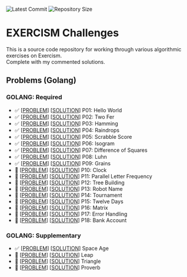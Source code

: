 ![Latest Commit](https://img.shields.io/github/last-commit/AakashSudhakar/exercism-challenges.svg?style=flat)
![Repository Size](https://img.shields.io/github/repo-size/AakashSudhakar/exercism-challenges.svg?style=flat)

# EXERCISM Challenges

<p>This is a source code repository for working through various algorithmic exercises on <a src="exercism.io/">Exercism</a>.<br>Complete with my commented solutions.</p>

## Problems (Golang)

<strong><h3>GOLANG: Required</h3></strong>

- :white_check_mark: \[[PROBLEM](https://github.com/AakashSudhakar/exercism-challenges/tree/master/go/hello-world)\] \[[SOLUTION](https://github.com/AakashSudhakar/exercism-challenges/blob/master/go/hello-world/hello_world.go)\] P01: Hello World
- :white_check_mark: \[[PROBLEM](https://github.com/AakashSudhakar/exercism-challenges/tree/master/go/two-fer)\] \[[SOLUTION](https://github.com/AakashSudhakar/exercism-challenges/tree/master/go/two-fer/two_fer.go)\] P02: Two Fer
- :white_check_mark: \[[PROBLEM](https://github.com/AakashSudhakar/exercism-challenges/tree/master/go/hamming)\] \[[SOLUTION](https://github.com/AakashSudhakar/exercism-challenges/blob/master/go/hamming/hamming.go)\] P03: Hamming
- :white_check_mark: \[[PROBLEM](https://github.com/AakashSudhakar/exercism-challenges/tree/master/go/raindrop)\] \[[SOLUTION](https://github.com/AakashSudhakar/exercism-challenges/blob/master/go/raindrops/raindrops.go)\] P04: Raindrops
- :white_check_mark: \[[PROBLEM](https://github.com/AakashSudhakar/exercism-challenges/tree/master/go/scrabble-score/)\] \[[SOLUTION](https://github.com/AakashSudhakar/exercism-challenges/blob/master/go/scrabble-score/scrabble_score.go)\] P05: Scrabble Score
- :white_check_mark: \[[PROBLEM](https://github.com/AakashSudhakar/exercism-challenges/tree/master/go/isogram/)\] \[[SOLUTION](https://github.com/AakashSudhakar/exercism-challenges/blob/master/go/isogram/isogram.go)\] P06: Isogram
- :white_check_mark: \[[PROBLEM](https://github.com/AakashSudhakar/exercism-challenges/tree/master/go/difference-of-squares/)\] \[[SOLUTION](https://github.com/AakashSudhakar/exercism-challenges/blob/master/go/difference-of-squares/difference-of-squares.go)\] P07: Difference of Squares
- :white_check_mark: \[[PROBLEM](https://github.com/AakashSudhakar/exercism-challenges/tree/master/go/luhn/)\] \[[SOLUTION](https://github.com/AakashSudhakar/exercism-challenges/blob/master/go/luhn/luhn.go)\] P08: Luhn
- :white_check_mark: \[[PROBLEM](https://github.com/AakashSudhakar/exercism-challenges/tree/master/go/grains/)\] \[[SOLUTION](https://github.com/AakashSudhakar/exercism-challenges/blob/master/go/grains/grains.go)\] P09: Grains
- :large_orange_diamond: \[[PROBLEM]()\] \[[SOLUTION]()\] P10: Clock
- :small_blue_diamond: \[[PROBLEM]()\] \[[SOLUTION]()\] P11: Parallel Letter Frequency
- :small_blue_diamond: \[[PROBLEM]()\] \[[SOLUTION]()\] P12: Tree Building
- :small_blue_diamond: \[[PROBLEM]()\] \[[SOLUTION]()\] P13: Robot Name
- :small_blue_diamond: \[[PROBLEM]()\] \[[SOLUTION]()\] P14: Tournament
- :small_blue_diamond: \[[PROBLEM]()\] \[[SOLUTION]()\] P15: Twelve Days
- :small_blue_diamond: \[[PROBLEM]()\] \[[SOLUTION]()\] P16: Matrix
- :small_blue_diamond: \[[PROBLEM]()\] \[[SOLUTION]()\] P17: Error Handling
- :small_blue_diamond: \[[PROBLEM]()\] \[[SOLUTION]()\] P18: Bank Account


<strong><h3>GOLANG: Supplementary</h3></strong>

- :white_check_mark: \[[PROBLEM](https://github.com/AakashSudhakar/exercism-challenges/tree/master/go/space-age)\] \[[SOLUTION](https://github.com/AakashSudhakar/exercism-challenges/blob/master/go/space-age/space_age.go)\] Space Age
- :small_blue_diamond: \[[PROBLEM]()\] \[[SOLUTION]()\] Leap
- :small_blue_diamond: \[[PROBLEM]()\] \[[SOLUTION]()\] Triangle
- :small_blue_diamond: \[[PROBLEM]()\] \[[SOLUTION]()\] Proverb
